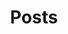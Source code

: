 ---
title: "Posts"
description: "This is the section of my webpage dedicated to my thoughts and prayers!"
---